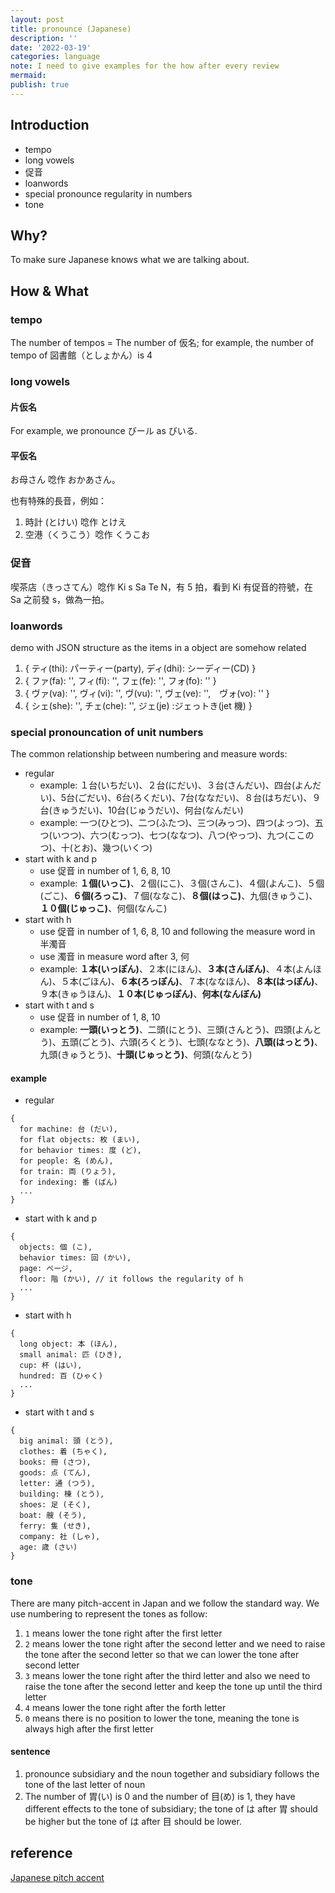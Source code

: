 ```yaml
---
layout: post
title: pronounce (Japanese)
description: ''
date: '2022-03-19'
categories: language
note: I need to give examples for the how after every review
mermaid:
publish: true
---
```


## Introduction

* tempo
* long vowels
* 促音
* loanwords
* special pronounce regularity in numbers
* tone

## Why?

To make sure Japanese knows what we are talking about.

## How & What

### tempo

The number of tempos = The number of 仮名; for example, the number of tempo of 図書館（としょかん）is 4

### long vowels

#### 片仮名

For example, we pronounce びール as びいる.

#### 平仮名

お母さん 唸作 おかあさん。

也有特殊的長音，例如：

1. 時計 (とけい) 唸作 とけえ
2. 空港（くうこう）唸作 くうこお

### 促音

喫茶店（きっさてん）唸作 Ki s Sa Te N，有 5 拍，看到 Ki 有促音的符號，在 Sa 之前發 s，做為一拍。

### loanwords

demo with JSON structure as the items in a object are somehow related

1. { ティ(thi): パーティー(party), ディ(dhi): シーディー(CD) }
2. { ファ(fa): '', フィ(fi): '', フェ(fe): '', フォ(fo): '' }
3. { ヴァ(va): '', ヴィ(vi): '', ヴ(vu): '', ヴェ(ve): '',　ヴォ(vo): '' }
4. { シェ(she): '', チェ(che): '', ジェ(je) :ジェっトき(jet 機) }

### special pronouncation of unit numbers

The common relationship between numbering and measure words:

* regular
  * example: １台(いちだい)、２台(にだい)、３台(さんだい)、四台(よんだい)、5台(ごだい)、6台(ろくだい)、7台(ななだい)、８台(はちだい)、９台(きゅうだい)、10台(じゅうだい)、何台(なんだい)
  * example: 一つ(ひとつ)、二つ(ふたつ)、三つ(みっつ)、四つ(よっつ)、五つ(いつつ)、六つ(むっつ)、七つ(ななつ)、八つ(やっつ)、九つ(ここのつ)、十(とお)、幾つ(いくつ)
* start with k and p
  * use 促音 in number of 1, 6, 8, 10
  * example: **１個(いっこ)**、２個(にこ)、３個(さんこ)、４個(よんこ)、５個(ごこ)、**６個(ろっこ)**、７個(ななこ)、**８個(はっこ)**、九個(きゅうこ)、**１０個(じゅっこ)**、何個(なんこ)
* start with h
  * use 促音 in number of 1, 6, 8, 10 and following the measure word in 半濁音
  * use 濁音 in measure word after 3, 何
  * example: **１本(いっぽん)**、２本(にほん)、**３本(さんぼん)**、４本(よんほん)、５本(ごほん)、**６本(ろっぽん)**、７本(ななほん)、**８本(はっぽん)**、９本(きゅうほん)、**１０本(じゅっぽん)**、**何本(なんぼん)**
* start with t and s
  * use 促音 in number of 1, 8, 10
  * example: **一頭(いっとう)**、二頭(にとう)、三頭(さんとう)、四頭(よんとう)、五頭(ごとう)、六頭(ろくとう)、七頭(ななとう)、**八頭(はっとう)**、九頭(きゅうとう)、**十頭(じゅっとう)**、何頭(なんとう)

#### example

* regular

```
{
  for machine: 台 (だい),
  for flat objects: 枚 (まい),
  for behavior times: 度 (ど),
  for people: 名 (めん),
  for train: 両 (りょう),
  for indexing: 番 (ばん)
  ...
}
```

* start with k and p

```
{
  objects: 個 (こ),
  behavior times: 回 (かい),
  page: ページ,
  floor: 階 (かい), // it follows the regularity of h
  ...
}
```

* start with h

```
{
  long object: 本 (ほん),
  small animal: 匹 (ひき),
  cup: 杯 (はい),
  hundred: 百 (ひゃく)
  ...
}
```

* start with t and s

```
{
  big animal: 頭 (とう),
  clothes: 着 (ちゃく),
  books: 冊 (さつ),
  goods: 点 (てん),
  letter: 通 (つう),
  building: 棟 (とう),
  shoes: 足 (そく),
  boat: 艘 (そう),
  ferry: 隻 (せき),
  company: 社 (しゃ),
  age: 歳 (さい)
}
```

### tone

There are many pitch-accent in Japan and we follow the standard way. We use numbering to represent the tones as follow:

1. `1` means lower the tone right after the first letter
2. `2` means lower the tone right after the second letter and we need to raise the tone after the second letter so that we can lower the tone after second letter
3. `3` means lower the tone right after the third letter and also we need to raise the tone after the second letter and keep the tone up until the third letter
4. `4` means lower the tone right after the forth letter
5. `0` means there is no position to lower the tone, meaning the tone is always high after the first letter

#### sentence

1. pronounce subsidiary and the noun together and subsidiary follows the tone of the last letter of noun
2. The number of 胃(い) is 0 and the number of 目(め) is 1, they have different effects to the tone of subsidiary; the tone of は after 胃 should be higher but the tone of は after 目 should be lower.

## reference

[Japanese pitch accent](https://en.wikipedia.org/wiki/Japanese_pitch_accent)
